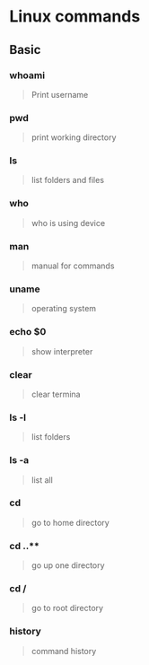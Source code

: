 Linux commands
====================

Basic
---------------------

### whoami
   > Print username
### pwd
   > print working directory    
### ls
   > list folders and files
### who
   > who is using device
### man
   > manual for commands
### uname
   > operating system
### echo $0
   >show interpreter
### clear
   > clear termina
### ls -l
   > list folders
### ls -a
   > list all 
### cd
   > go to home directory
### cd ..**
   > go up one directory
### cd /
   > go to root directory
### history
   > command history
    

    
    

    
    
    

